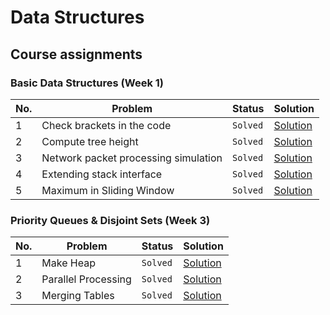 # Data Structures

## Course assignments

### Basic Data Structures (Week 1)

|No.    |Problem    |Status| Solution |
| --- | --- |--- | --- |
|1    |Check brackets in the code    |`Solved`| [Solution](https://github.com/your-username/faang-interview-prep/blob/main/dataStructures/coursera/week1_basic_data_structures/1_brackets_in_code/check_brackets.py) |
|2    |Compute tree height    |`Solved`| [Solution](https://github.com/your-username/faang-interview-prep/blob/main/dataStructures/coursera/week1_basic_data_structures/2_tree_height/tree-height.py) |
|3    |Network packet processing simulation    |`Solved`| [Solution](https://github.com/your-username/faang-interview-prep/blob/main/dataStructures/coursera/week1_basic_data_structures/3_network_simulation/process_packages.py) |
|4    |Extending stack interface    |`Solved`| [Solution](https://github.com/your-username/faang-interview-prep/blob/main/dataStructures/coursera/week1_basic_data_structures/4_stack_with_max/stack_with_max_naive.py) |
|5    |Maximum in Sliding Window    |`Solved`| [Solution](https://github.com/your-username/faang-interview-prep/blob/main/dataStructures/coursera/week1_basic_data_structures/5_max_sliding_window/max_sliding_window.py) |

### Priority Queues & Disjoint Sets (Week 3)

|No.    |Problem    |Status| Solution |
| --- | --- |--- | --- |
|1    |Make Heap    |`Solved`| [Solution](https://github.com/your-username/faang-interview-prep/blob/main/dataStructures/coursera/week3_priority_queues_and_disjoint_sets/1_make_heap/build_heap.py) |
|2    |Parallel Processing    |`Solved`| [Solution](https://github.com/your-username/faang-interview-prep/blob/main/dataStructures/coursera/week3_priority_queues_and_disjoint_sets/2_job_queue/job_queue.py) |
|3    |Merging Tables    |`Solved`| [Solution](https://github.com/your-username/faang-interview-prep/blob/main/dataStructures/coursera/week3_priority_queues_and_disjoint_sets/3_merging_tables/merging_tables.py) |

